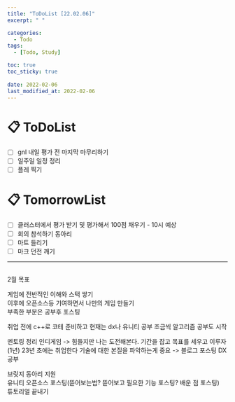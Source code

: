 ```yaml
---
title: "ToDoList [22.02.06]"
excerpt: " "

categories:
  - Todo
tags:
  - [Todo, Study]

toc: true
toc_sticky: true
 
date: 2022-02-06
last_modified_at: 2022-02-06
---
```


# 📋 ToDoList  

- [ ] gnl 내일 평가 전 마지막 마무리하기 
- [ ] 일주일 일정 정리
- [ ] 플레 찍기

# 📋 TomorrowList  

- [ ] 클러스터에서 평가 받기 및 평가해서 100점 채우기 - 10시 예상
- [ ] 회의 참석하기 동아리
- [ ] 마트 들리기
- [ ] 마크 던전 깨기

---

## 

2월 목표

게임에 전반적인 이해와 스택 쌓기  
이후에 오픈소스등 기여하면서 나만의 게임 만들기  
부족한 부분은 공부후 포스팅  

취업 전에 c++로 코테 준비하고
현재는 dx나 유니티 공부 조금씩 알고리즘 공부도 시작  

멘토링 정리
인디게임 -> 힘들지만 나는 도전해본다.
기간을 잡고 목표를 세우고 이루자
(1년) 23년 초에는 취업한다
기술에 대한 본질을 파악하는게 중요 -> 블로그 포스팅 DX공부

브릿지 동아리 지원  
유니티 오픈소스 포스팅(뜯어보는법? 뜯어보고 필요한 기능 포스팅? 배운 점 포스팅)  
튜토리얼 끝내기  
